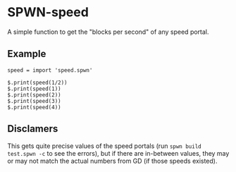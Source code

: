 # SPWN-speed

A simple function to get the "blocks per second" of any speed portal.

## Example

```spwn
speed = import 'speed.spwn'

$.print(speed(1/2))
$.print(speed(1))
$.print(speed(2))
$.print(speed(3))
$.print(speed(4))
```

## Disclamers

This gets quite precise values of the speed portals (run `spwn build test.spwn -c` to see the errors),
but if there are in-between values, they may or may not match the actual numbers from GD (if those speeds existed).
